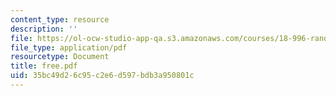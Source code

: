 ```yaml
---
content_type: resource
description: ''
file: https://ol-ocw-studio-app-qa.s3.amazonaws.com/courses/18-996-random-matrix-theory-and-its-applications-spring-2004/35bc49d26c95c2e6d597bdb3a950801c_free.pdf
file_type: application/pdf
resourcetype: Document
title: free.pdf
uid: 35bc49d2-6c95-c2e6-d597-bdb3a950801c
---
```

